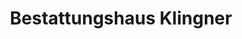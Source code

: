 ---
title: "Bestattungshaus Klingner"
url: /chemnitz/bestattungshaus-klingner/
shop: Bestattungen
---